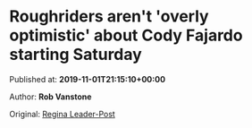 
# Roughriders aren't 'overly optimistic' about Cody Fajardo starting Saturday

Published at: **2019-11-01T21:15:10+00:00**

Author: **Rob Vanstone**

Original: [Regina Leader-Post](https://leaderpost.com/sports/football/cfl/saskatchewan-roughriders/qb-cody-fajardo-tops-riders-depth-chart)


